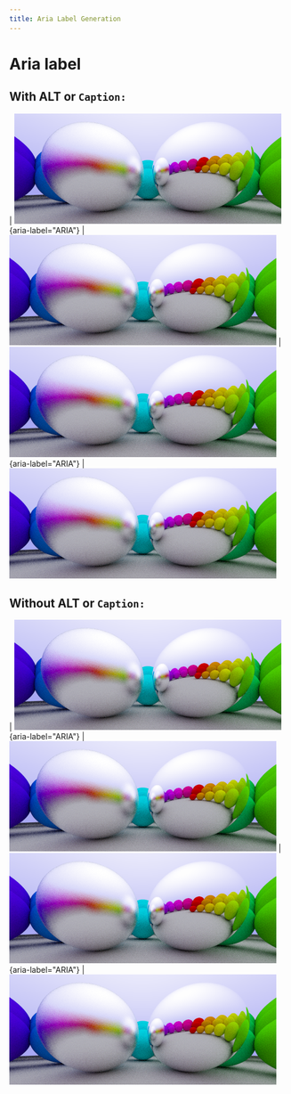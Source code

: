 ```yaml
---
title: Aria Label Generation
---
```


# Aria label

## With ALT or `Caption:`

| ![ALT](include/06-metal.png "TITLE"){aria-label="ARIA"}
| ![ALT](include/06-metal.png "TITLE")
| ![ALT](include/06-metal.png){aria-label="ARIA"}
| ![ALT](include/06-metal.png)

## Without ALT or `Caption:`

| ![](include/06-metal.png "TITLE"){aria-label="ARIA"}
| ![](include/06-metal.png "TITLE")
| ![](include/06-metal.png){aria-label="ARIA"}
| ![](include/06-metal.png)

